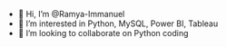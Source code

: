 - 👋 Hi, I’m @Ramya-Immanuel
- 👀 I’m interested in Python, MySQL, Power BI, Tableau
- 💞️ I’m looking to collaborate on Python coding


<!---
Ramya-Immanuel/Ramya-Immanuel is a ✨ special ✨ repository because its `README.md` (this file) appears on your GitHub profile.
You can click the Preview link to take a look at your changes.
--->
